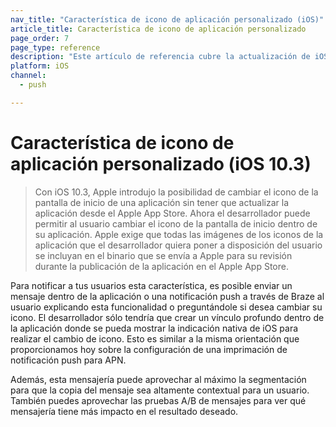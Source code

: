```yaml
---
nav_title: "Característica de icono de aplicación personalizado (iOS)"
article_title: Característica de icono de aplicación personalizado
page_order: 7
page_type: reference
description: "Este artículo de referencia cubre la actualización de iOS 10.3 sobre Icono de aplicación personalizable."
platform: iOS
channel:
  - push

---
```


# Característica de icono de aplicación personalizado (iOS 10.3) 

> Con iOS 10.3, Apple introdujo la posibilidad de cambiar el icono de la pantalla de inicio de una aplicación sin tener que actualizar la aplicación desde el Apple App Store. Ahora el desarrollador puede permitir al usuario cambiar el icono de la pantalla de inicio dentro de su aplicación. Apple exige que todas las imágenes de los iconos de la aplicación que el desarrollador quiera poner a disposición del usuario se incluyan en el binario que se envía a Apple para su revisión durante la publicación de la aplicación en el Apple App Store.

Para notificar a tus usuarios esta característica, es posible enviar un mensaje dentro de la aplicación o una notificación push a través de Braze al usuario explicando esta funcionalidad o preguntándole si desea cambiar su icono. El desarrollador sólo tendría que crear un vínculo profundo dentro de la aplicación donde se pueda mostrar la indicación nativa de iOS para realizar el cambio de icono. Esto es similar a la misma orientación que proporcionamos hoy sobre la configuración de una imprimación de notificación push para APN.

Además, esta mensajería puede aprovechar al máximo la segmentación para que la copia del mensaje sea altamente contextual para un usuario. También puedes aprovechar las pruebas A/B de mensajes para ver qué mensajería tiene más impacto en el resultado deseado.
